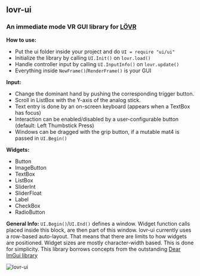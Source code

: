 ## lovr-ui
### An immediate mode VR GUI library for [LÖVR](https://lovr.org/)
**How to use:**
 - Put the ui folder inside your project and do `UI = require "ui/ui"`
 - Initialize the library by calling `UI.Init()` on `lovr.load()`
 - Handle controller input by calling `UI.InputInfo()` on `lovr.update()`
 - Everything inside `NewFrame()`/`RenderFrame()` is your GUI

**Input:**

 - Change the dominant hand by pushing the corresponding trigger button.
 - Scroll in ListBox with the Y-axis of the analog stick.
 - Text entry is done by an on-screen keyboard (appears when a TextBox has focus)
 - Interaction can be enabled/disabled by a user-configurable button (default: Left Thumbstick Press)
 - Windows can be dragged with the grip button, if a mutable mat4 is passed in `UI.Begin()`

**Widgets:**

 - Button
 - ImageButton
 - TextBox
 - ListBox
 - SliderInt
 - SliderFloat
 - Label
 - CheckBox
 - RadioButton

**General Info:**
`UI.Begin()`/`UI.End()` defines a window. Widget function calls placed inside this block, are then part of this window.
lovr-ui currently uses a row-based auto-layout. That means that there are limits to how widgets are positioned.
Widget sizes are mostly character-width based. This is done for simplicity.
This library borrows concepts from the outstanding [Dear ImGui library](https://github.com/ocornut/imgui)

![lovr-ui](https://i.imgur.com/gwrlius.png)
